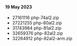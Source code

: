 #### 19 May 2023
- 27161116 php-74al2.zip
- 27221255 php-80al2.zip
- 31743984 php-81al2.zip
- 32659376 php-82al2.zip
- 32264912 php-82al2-arm.zip
